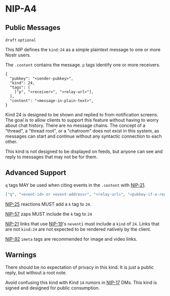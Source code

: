 NIP-A4
======

Public Messages
---------------

`draft` `optional`

This NIP defines the `kind:24` as a simple plaintext message to one or more Nostr users. 

The `.content` contains the message. `p` tags identify one or more receivers.

```jsonc
{
  "pubkey": "<sender-pubkey>",
  "kind": 24,
  "tags": [
    ["p", "<receiver>", "<relay-url>"],
  ],
  "content": "<message-in-plain-text>",
}
```

Kind 24 is designed to be shown and replied to from notification screens. The goal is to allow clients to 
support this feature without having to worry about chat history. There are no message chains. The concept of a 
"thread", a "thread root", or a "chatroom" does not exist in this system, as messages can start and continue 
without any syntactic connection to each other.  

This kind is not designed to be displayed on feeds, but anyone can see and reply to messages that may not be for them.

## Advanced Support

`q` tags MAY be used when citing events in the `.content` with [NIP-21](21.md).

```json
["q", "<event-id> or <event-address>", "<relay-url>", "<pubkey-if-a-regular-event>"]
```

[NIP-25](25.md) reactions MUST add a `k` tag to `24`. 

[NIP-57](57.md) zaps MUST include the `k` tag to `24`

[NIP-21](21.md) links that use [NIP-19](19.md)'s `nevent1` must include a `kind` of `24`. Links that are not `kind:24` are not expected to be rendered natively by the client.

[NIP-92](92.md) `imeta` tags are recommended for image and video links.

## Warnings

There should be no expectation of privacy in this kind. It is just a public reply, but without a root note.

Avoid confusing this kind with Kind `14` rumors in [NIP-17](17.md) DMs. This kind is signed and designed for public consumption.
